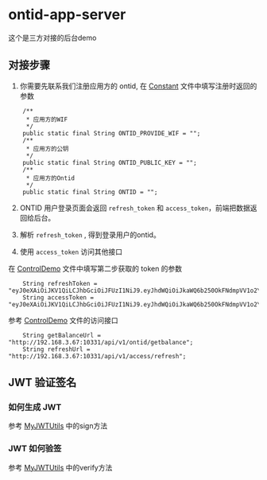 # ontid-app-server
这个是三方对接的后台demo



## 对接步骤

1. 你需要先联系我们注册应用方的 ontid, 在 [Constant](https://github.com/ontio-ontid/ontid-app-server/blob/master/src/main/java/com/github/ontid_demo/util/Constant.java) 文件中填写注册时返回的参数
```text
    /**
     * 应用方的WIF
     */
    public static final String ONTID_PROVIDE_WIF = "";
    /**
     * 应用方的公钥
     */
    public static final String ONTID_PUBLIC_KEY = "";
    /**
     * 应用方的Ontid
     */
    public static final String ONTID = "";

```

2. ONTID 用户登录页面会返回 ```refresh_token``` 和 ```access_token```，前端把数据返回给后台。

3. 解析 ```refresh_token``` , 得到登录用户的ontid。

4. 使用 ```access_token``` 访问其他接口


在 [ControlDemo](https://github.com/ontio-ontid/ontid-app-server/blob/master/src/main/java/com/github/ontid_demo/ControlDemo.java) 文件中填写第二步获取的 token 的参数
```text
    String refreshToken = "eyJ0eXAiOiJKV1QiLCJhbGciOiJFUzI1NiJ9.eyJhdWQiOiJkaWQ6b250OkFNdmpVV1o2Y25BQVVzQk43dWpBQnRMUzlHbWVoOFNQU2oiLCJpc3MiOiJkaWQ6b250OkFhdlJRcVhlOVByYVY1dFlnQnF2VjRiVXE4TFNzdmpjV1MiLCJleHAiOjE1NTMxNDk4MTEsImlhdCI6MTU1MzA2MzQxMSwianRpIjoiMDE3Y2QxMmFjNTAxNDYyZWFlNjgwYjZkYmJlM2MwYWIiLCJjb250ZW50Ijp7InR5cGUiOiJhY2Nlc3NfdG9rZW4iLCJvbnRpZCI6ImRpZDpvbnQ6QVZOQUppNW9waGdYTHRtclpGRDc0NjZiS2dkMnY3VXgxNSJ9fQ.MDE3Y2M2MzgwNjYwYWQyZGUyNDU3Mzc0MDgxMjE1NWZhYzQ5NmYwMzA1MzE1MjdmNGIxMWI3ZmIxMjYyMzFkNzhmN2NhNDAxMDVjOTgyOTVkMGJlNDFhZjVhYjA1ODYzOTI1NDI1ODhhN2RhYmNiNjAwZTVjNzUyZTY5MGQ2ZGU0OQ";
    String accessToken = "eyJ0eXAiOiJKV1QiLCJhbGciOiJFUzI1NiJ9.eyJhdWQiOiJkaWQ6b250OkFNdmpVV1o2Y25BQVVzQk43dWpBQnRMUzlHbWVoOFNQU2oiLCJpc3MiOiJkaWQ6b250OkFhdlJRcVhlOVByYVY1dFlnQnF2VjRiVXE4TFNzdmpjV1MiLCJleHAiOjE1NTMxNDk4MTEsImlhdCI6MTU1MzA2MzQxMSwianRpIjoiMDE3Y2QxMmFjNTAxNDYyZWFlNjgwYjZkYmJlM2MwYWIiLCJjb250ZW50Ijp7InR5cGUiOiJhY2Nlc3NfdG9rZW4iLCJvbnRpZCI6ImRpZDpvbnQ6QVZOQUppNW9waGdYTHRtclpGRDc0NjZiS2dkMnY3VXgxNSJ9fQ.MDE3Y2M2MzgwNjYwYWQyZGUyNDU3Mzc0MDgxMjE1NWZhYzQ5NmYwMzA1MzE1MjdmNGIxMWI3ZmIxMjYyMzFkNzhmN2NhNDAxMDVjOTgyOTVkMGJlNDFhZjVhYjA1ODYzOTI1NDI1ODhhN2RhYmNiNjAwZTVjNzUyZTY5MGQ2ZGU0OQ";

```
参考 [ControlDemo](https://github.com/ontio-ontid/ontid-app-server/blob/master/src/main/java/com/github/ontid_demo/ControlDemo.java) 文件的访问接口
```text
    String getBalanceUrl = "http://192.168.3.67:10331/api/v1/ontid/getbalance";
    String refreshUrl = "http://192.168.3.67:10331/api/v1/access/refresh";
```

## JWT 验证签名



### 如何生成 JWT
参考 [MyJWTUtils](https://github.com/ontio-ontid/ontid-app-server/blob/master/src/main/java/com/github/ontid_demo/util/MyJWTUtils.java) 中的sign方法

### JWT 如何验签
参考 [MyJWTUtils](https://github.com/ontio-ontid/ontid-app-server/blob/master/src/main/java/com/github/ontid_demo/util/MyJWTUtils.java) 中的verify方法
